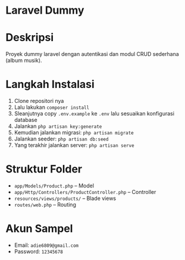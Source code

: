 # Laravel Dummy

# Deskripsi

Proyek dummy laravel dengan autentikasi dan modul CRUD sederhana (album musik).

# Langkah Instalasi

1. Clone repositori nya
2. Lalu lakukan `composer install`
3. Sleanjutnya copy `.env.example` ke `.env` lalu sesuaikan konfigurasi database
4. Jalankan `php artisan key:generate`
5. Kemudian jalankan migrasi: `php artisan migrate`
6. Jalankan seeder: `php artisan db:seed`
7. Yang terakhir jalankan server: `php artisan serve`

# Struktur Folder

-   `app/Models/Product.php` – Model
-   `app/Http/Controllers/ProductController.php` – Controller
-   `resources/views/products/` – Blade views
-   `routes/web.php` – Routing

# Akun Sampel

-   Email: `adie6809@gmail.com`
-   Password: `12345678`

